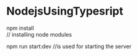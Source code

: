 # NodejsUsingTypesript

npm install  
// installing node modules



npm run start:dev 
//is used for starting the server
